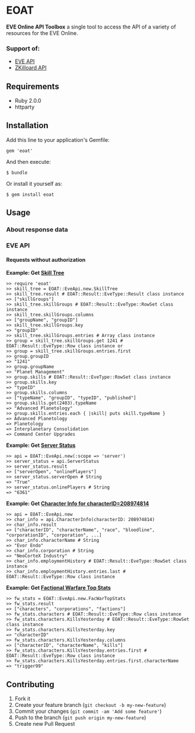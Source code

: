 # EOAT

**EVE Online API Toolbox** a single tool to access the API of a variety of resources for the EVE Online.

### Support of:

  * [EVE API](https://wiki.eveonline.com/en/wiki/EVE_API_Functions)
  * [ZKilloard API](https://zkillboard.com/information/api/)

## Requirements

* Ruby 2.0.0
* httparty

## Installation

Add this line to your application's Gemfile:

    gem 'eoat'

And then execute:

    $ bundle

Or install it yourself as:

    $ gem install eoat

## Usage

### About response data

### EVE API

#### Requests without authorization

**Example: Get [Skill Tree](https://api.eveonline.com/eve/SkillTree.xml.aspx)**

    >> require 'eoat'
    >> skill_tree = EOAT::EveApi.new.SkillTree
    >> skill_tree.result # EOAT::Result::EveType::Result class instance
    => ["skillGroups"]
    >> skill_tree.skillGroups # EOAT::Result::EveType::RowSet class instance
    >> skill_tree.skillGroups.columns
    => ["groupName", "groupID"]
    >> skill_tree.skillGroups.key
    => "groupID"
    >> skill_tree.skillGroups.entries # Array class instance
    >> group = skill_tree.skillGroups.get 1241 # EOAT::Result::EveType::Row class instance or
    >> group = skill_tree.skillGroups.entries.first
    >> group.groupID
    => "1241"
    >> group.groupName
    => "Planet Management"
    >> group.skills # EOAT::Result::EveType::RowSet class instance
    >> group.skills.key
    => "typeID"
    >> group.skills.columns
    => ["typeName", "groupID", "typeID", "published"]
    >> group.skills.get(2403).typeName
    => "Advanced Planetology"
    >> group.skills.entries.each { |skill| puts skill.typeName }
    => Advanced Planetology
    => Planetology
    => Interplanetary Consolidation
    => Command Center Upgrades

**Example: Get [Server Status](https://api.eveonline.com/server/ServerStatus.xml.aspx/)**

    >> api = EOAT::EveApi.new(:scope => 'server')
    >> server_status = api.ServerStatus
    >> server_status.result
    => ["serverOpen", "onlinePlayers"]
    >> server_status.serverOpen # String
    => "True"
    >> server_status.onlinePlayers # String
    => "6361"

**Example: Get [Character Info for characterID=208974814](https://api.eveonline.com/eve/CharacterInfo.xml.aspx?characterID=208974814)**

    >> api = EOAT::EveApi.new
    >> char_info = api.CharacterInfo(characterID: 208974814)
    >> char_info.result
    => ["characterID", "characterName", "race", "bloodline", "corporationID", "corporation", ...]
    >> char_info.characterName # String
    => "Evor Endo"
    >> char_info.corporation # String
    => "NeoCorteX Industry"
    >> char_info.employmentHistory # EOAT::Result::EveType::RowSet class instance
    >> char_info.employmentHistory.entries.last # EOAT::Result::EveType::Row class instance

**Example: Get [Factional Warfare Top Stats](https://api.eveonline.com/eve/FacWarTopStats.xml.aspx)**

    >> fw_stats = EOAT::EveApi.new.FacWarTopStats
    >> fw_stats.result
    => ["characters", "corporations", "factions"]
    >> fw_stats.characters # EOAT::Result::EveType::Row class instance
    >> fw_stats.characters.KillsYesterday # EOAT::Result::EveType::RowSet class instance
    >> fw_stats.characters.KillsYesterday.key
    => "characterID"
    >> fw_stats.characters.KillsYesterday.columns
    => ["characterID", "characterName", "kills"]
    >> fw_stats.characters.KillsYesterday.entries.first # EOAT::Result::EveType::Row class instance
    >> fw_stats.characters.KillsYesterday.entries.first.characterName
    => "trigger99"

## Contributing

1. Fork it
2. Create your feature branch (`git checkout -b my-new-feature`)
3. Commit your changes (`git commit -am 'Add some feature'`)
4. Push to the branch (`git push origin my-new-feature`)
5. Create new Pull Request
